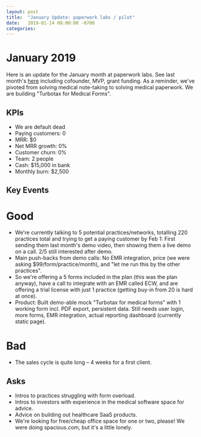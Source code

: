 ```yaml
---
layout: post
title:  "January Update: paperwork labs / pilot"
date:   2019-01-14 08:00:00 -0700
categories: 
---
```


January 2019
===

Here is an update for the January month at paperwork labs. See last month's [here](/startup-updates-2) including cofounder, MVP, grant funding. As a reminder, we've pivoted from solving medical note-taking to solving medical paperwork. We are building "Turbotax for Medical Forms".


KPIs
----
* We are default dead
* Paying customers: 0
* MRR: $0
* Net MRR growth: 0%
* Customer churn: 0%
* Team: 2 people
* Cash: $15,000 in bank
* Monthly burn: $2,500


Key Events
----------
Good
====
* We're currently talking to 5 potential practices/networks, totalling 220 practices total and trying to get a paying customer by Feb 1: First sending them last month's demo video, then showing them a live demo on a call. 2/5 still interested after demo. 
* Main push-backs from demo calls: No EMR integration, price (we were asking $99/form/practice/month), and "let me run this by the other practices". 
* So we're offering a 5 forms included in the plan (this was the plan anyway), have a call to integrate with an EMR called ECW, and are offering a trial license with just 1 practice (getting buy-in from 20 is hard at once).
* Product: Built demo-able mock "Turbotax for medical forms" with 1 working form incl. PDF export, persistent data. Still needs user login, more forms, EMR integration, actual reporting dashboard (currently static page).

Bad
===
* The sales cycle is quite long – 4 weeks for a first client.

Asks
----
* Intros to practices struggling with form overload.
* Intros to investors with experience in the medical software space for advice.
* Advice on building out healthcare SaaS products.
* We're looking for free/cheap office space for one or two, please! We were doing spacious.com, but it's a little lonely.